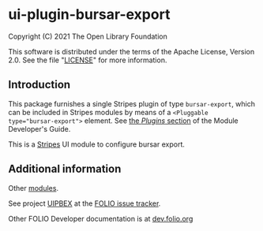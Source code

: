 # ui-plugin-bursar-export

Copyright (C) 2021 The Open Library Foundation

This software is distributed under the terms of the Apache License,
Version 2.0. See the file "[LICENSE](LICENSE)" for more information.

## Introduction

This package furnishes a single Stripes plugin of type `bursar-export`,
which can be included in Stripes modules by means of a `<Pluggable
type="bursar-export">` element. See [the *Plugins*
section](https://github.com/folio-org/stripes-core/blob/master/doc/dev-guide.md#plugins)
of the Module Developer's Guide.

This is a [Stripes](https://github.com/folio-org/stripes-core/) UI module to configure bursar export.

## Additional information

Other [modules](https://dev.folio.org/source-code/#client-side).

See project [UIPBEX](https://issues.folio.org/browse/UIPBEX)
at the [FOLIO issue tracker](https://dev.folio.org/guidelines/issue-tracker).

Other FOLIO Developer documentation is at [dev.folio.org](https://dev.folio.org/)
